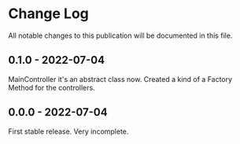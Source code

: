 # Change Log

All notable changes to this publication will be documented in this file.

## 0.1.0 - 2022-07-04
MainController it's an abstract class now.
Created a kind of a Factory Method for the controllers.

## 0.0.0 - 2022-07-04

First stable release.
Very incomplete.
